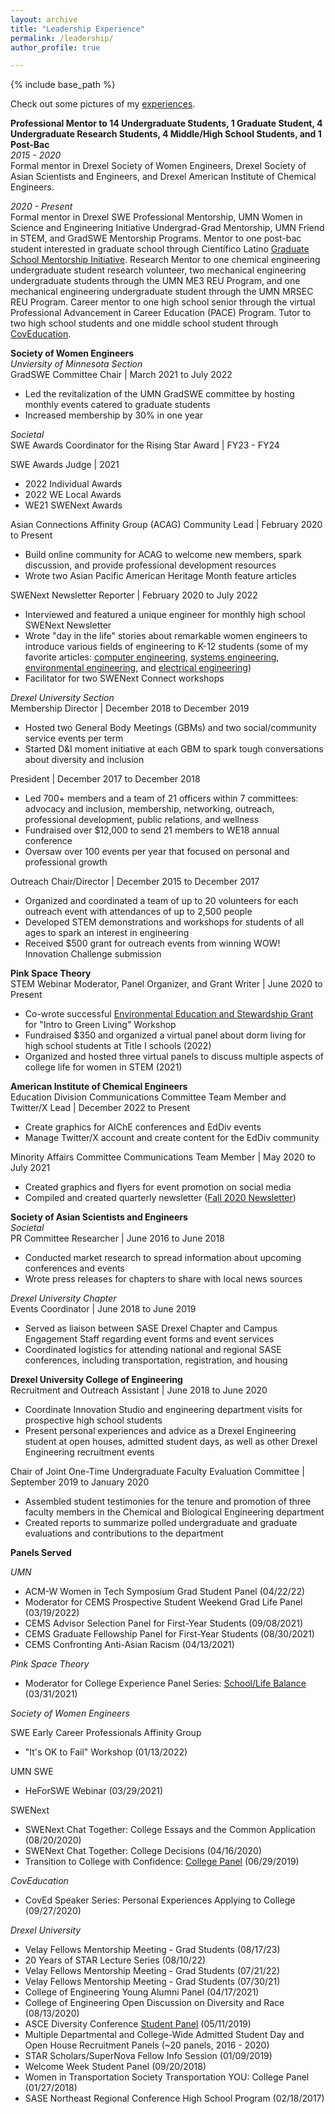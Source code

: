 ```yaml
---
layout: archive
title: "Leadership Experience"
permalink: /leadership/
author_profile: true

---
```


{% include base_path %}

Check out some pictures of my [experiences](https://www.canva.com/design/DAEBhPUYyUw/KlpMFDfjNx-enIyxhwRbvQ/view?website#2). <br/>

**Professional Mentor to 14 Undergraduate Students, 1 Graduate Student, 4 Undergraduate Research Students, 4 Middle/High School Students, and 1 Post-Bac** <br/>
*2015 - 2020* <br/>
Formal mentor in Drexel Society of Women Engineers, Drexel Society of Asian Scientists and Engineers, and Drexel American Institute of Chemical Engineers. <br/> 

*2020 - Present* <br/>
Formal mentor in Drexel SWE Professional Mentorship, UMN Women in Science and Engineering Initiative Undergrad-Grad Mentorship, UMN Friend in STEM, and GradSWE Mentorship Programs. Mentor to one post-bac student interested in graduate school through Científico Latino [Graduate School Mentorship Initiative](https://www.cientificolatino.com/gsmi). Research Mentor to one chemical engineering undergraduate student research volunteer, two mechanical engineering undergraduate students through the UMN ME3 REU Program, and one mechanical engineering undergraduate student through the UMN MRSEC REU Program. Career mentor to one high school senior through the virtual Professional Advancement in Career Education (PACE) Program. Tutor to two high school students and one middle school student through [CovEducation](https://www.coved.org/).  


**Society of Women Engineers** <br/>
*Unviersity of Minnesota Section*<br/>
GradSWE Committee Chair | March 2021 to July 2022
 * Led the revitalization of the UMN GradSWE committee by hosting monthly events catered to graduate students
 * Increased membership by 30% in one year

*Societal*<br/>
SWE Awards Coordinator for the Rising Star Award | FY23 - FY24

SWE Awards Judge | 2021
 * 2022 Individual Awards
 * 2022 WE Local Awards
 * WE21 SWENext Awards

Asian Connections Affinity Group (ACAG) Community Lead | February 2020 to Present
 * Build online community for ACAG to welcome new members, spark discussion, and provide professional development resources
 * Wrote two Asian Pacific American Heritage Month feature articles

SWENext Newsletter Reporter | February 2020 to July 2022
 * Interviewed and featured a unique engineer for monthly high school SWENext Newsletter
 * Wrote "day in the life" stories about remarkable women engineers to introduce various fields of engineering to K-12 students (some of my favorite articles: [computer engineering](https://alltogether.swe.org/2022/03/a-day-in-the-life-of-computer-engineer-casper-coleman/), [systems engineering](https://alltogether.swe.org/2022/05/a-day-in-the-life-of-systems-engineer-cherie-cain/), [environmental engineering](https://alltogether.swe.org/2022/02/a-day-in-the-life-of-environmental-engineer-phoebe-suina/), and [electrical engineering](https://alltogether.swe.org/2021/12/a-day-in-the-life-of-electrical-engineer-sowmya-nagesh/))
 * Facilitator for two SWENext Connect workshops
 
*Drexel University Section*<br/>
Membership Director | December 2018 to December 2019
 * Hosted two General Body Meetings (GBMs) and two social/community service events per term 
 * Started D&I moment initiative at each GBM to spark tough conversations about diversity and inclusion

President | December 2017 to December 2018
 * Led 700+ members and a team of 21 officers within 7 committees: advocacy and inclusion, membership, networking, outreach, professional development, public relations, and wellness
 * Fundraised over $12,000 to send 21 members to WE18 annual conference
 * Oversaw over 100 events per year that focused on personal and professional growth
 
Outreach Chair/Director | December 2015 to December 2017
 * Organized and coordinated a team of up to 20 volunteers for each outreach event with attendances of up to 2,500 people
 * Developed STEM demonstrations and workshops for students of all ages to spark an interest in engineering
 * Received $500 grant for outreach events from winning WOW! Innovation Challenge submission

**Pink Space Theory**<br/>
STEM Webinar Moderator, Panel Organizer, and Grant Writer | June 2020 to Present
 * Co-wrote successful [Environmental Education and Stewardship Grant](https://cdn-dominionenergy-prd-001.azureedge.net/-/media/pdfs/global/company/environmental-grants-recipients.pdf?la=en&rev=03f7e7ef8a6341168aedd4e03b45608a&hash=6956FE4B31FF625C187566CF520FBA7C) for "Intro to Green Living" Workshop
 * Fundraised $350 and organized a virtual panel about dorm living for high school students at Title I schools (2022)
 * Organized and hosted three virtual panels to discuss multiple aspects of college life for women in STEM (2021)
  
**American Institute of Chemical Engineers**<br/>
Education Division Communications Committee Team Member and Twitter/X Lead | December 2022 to Present
 * Create graphics for AIChE conferences and EdDiv events
 * Manage Twitter/X account and create content for the EdDiv community

Minority Affairs Committee Communications Team Member | May 2020 to July 2021
 * Created graphics and flyers for event promotion on social media
 * Compiled and created quarterly newsletter ([Fall 2020 Newsletter](https://www.aiche.org/sites/default/files/community/163461/aiche-community-site-newsletter/1434866/fall2020macnewsletter.pdf))

**Society of Asian Scientists and Engineers**<br/>
*Societal*<br/>
PR Committee Researcher | June 2016 to June 2018
 * Conducted market research to spread information about upcoming conferences and events
 * Wrote press releases for chapters to share with local news sources
 
*Drexel University Chapter*<br/>
Events Coordinator | June 2018 to June 2019
 * Served as liaison between SASE Drexel Chapter and Campus Engagement Staff regarding event forms and event services
 * Coordinated logistics for attending national and regional SASE conferences, including transportation, registration, and housing
 
**Drexel University College of Engineering**<br/>
Recruitment and Outreach Assistant | June 2018 to June 2020
 * Coordinate Innovation Studio and engineering department visits for prospective high school students
 * Present personal experiences and advice as a Drexel Engineering student at open houses, admitted student days, as well as other Drexel Engineering recruitment events 
 
Chair of Joint One-Time Undergraduate Faculty Evaluation Committee | September 2019 to January 2020
 * Assembled student testimonies for the tenure and promotion of three faculty members in the Chemical and Biological Engineering department
 * Created reports to summarize polled undergraduate and graduate evaluations and contributions to the department


**Panels Served** <br/>

*UMN* <br/>
 * ACM-W Women in Tech Symposium Grad Student Panel (04/22/22)
 * Moderator for CEMS Prospective Student Weekend Grad Life Panel (03/19/2022)
 * CEMS Advisor Selection Panel for First-Year Students (09/08/2021)
 * CEMS Graduate Fellowship Panel for First-Year Students (08/30/2021)
 * CEMS Confronting Anti-Asian Racism (04/13/2021)

*Pink Space Theory* <br/>
 * Moderator for College Experience Panel Series: [School/Life Balance](https://www.youtube.com/watch?v=y3CuuwGr5tg) (03/31/2021) 
 
*Society of Women Engineers* <br/>

SWE Early Career Professionals Affinity Group <br/>
 * "It's OK to Fail" Workshop (01/13/2022)

UMN SWE <br/>
 * HeForSWE Webinar (03/29/2021)
 
SWENext <br/>
 * SWENext Chat Together: College Essays and the Common Application (08/20/2020)
 * SWENext Chat Together: College Decisions (04/16/2020)
 * Transition to College with Confidence: [College Panel](https://alltogether.swe.org/2020/01/philadelphia-outreach-event-wins-swe-award/) (06/29/2019)

*CovEducation* <br/>
 * CovEd Speaker Series: Personal Experiences Applying to College (09/27/2020)
 
*Drexel University* <br/>
 * Velay Fellows Mentorship Meeting - Grad Students (08/17/23)
 * 20 Years of STAR Lecture Series (08/10/22)
 * Velay Fellows Mentorship Meeting - Grad Students (07/21/22)
 * Velay Fellows Mentorship Meeting - Grad Students (07/30/21)
 * College of Engineering Young Alumni Panel (04/17/2021)
 * College of Engineering Open Discussion on Diversity and Race (08/13/2020)
 * ASCE Diversity Conference [Student Panel](https://drexel.edu/engineering/news-events/news/archive/2019/May/asce-hosts-conference-on-diversity-and-inclusion/) (05/11/2019)
 * Multiple Departmental and College-Wide Admitted Student Day and Open House Recruitment Panels (~20 panels, 2016 - 2020)
 * STAR Scholars/SuperNova Fellow Info Session (01/09/2019)
 * Welcome Week Student Panel (09/20/2018)
 * Women in Transportation Society Transportation YOU: College Panel (01/27/2018)
 * SASE Northeast Regional Conference High School Program (02/18/2017)
 

